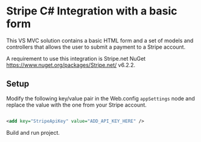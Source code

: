 # Stripe C# Integration with a basic form

This VS MVC solution contains a basic HTML form and a set of models and controllers that allows the user to submit a payment to a Stripe account.

A requirement to use this integration is Stripe.net NuGet https://www.nuget.org/packages/Stripe.net/ v6.2.2.

## Setup

Modify the following key/value pair in the Web.config `appSettings` node and replace the value with the one from your Stripe account.

``` xml

<add key="StripeApiKey" value="ADD_API_KEY_HERE" />

```

Build and run project.